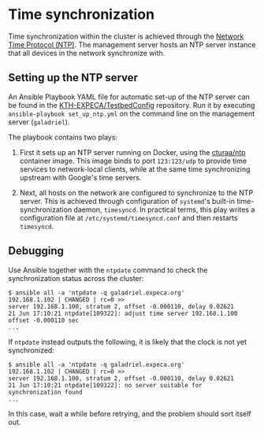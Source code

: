 # Time synchronization

Time synchronization within the cluster is achieved through the [Network Time Protocol (NTP)](http://www.ntp.org/).
The management server hosts an NTP server instance that all devices in the network synchronize with.

## Setting up the NTP server

An Ansible Playbook YAML file for automatic set-up of the NTP server can be found in the [KTH-EXPECA/TestbedConfig](https://github.com/KTH-EXPECA/TestbedConfig/tree/master/services/ntp/playbooks/set_up_ntp.yml) repository.
Run it by executing `ansible-playbook set_up_ntp.yml` on the command line on the management server (`galadriel`).

The playbook contains two plays:

1. First it sets up an NTP server running on Docker, using the [cturaa/ntp](https://hub.docker.com/r/cturra/ntp) container image.
   This image binds to port `123:123/udp` to provide time services to network-local clients, while at the same time synchronizing upstream with Google's time servers.

2. Next, all hosts on the network are configured to synchronize to the NTP server.
   This is achieved through configuration of `systemd`'s built-in time-synchronization daemon, `timesyncd`.
   In practical terms, this play writes a configuration file at `/etc/systemd/timesyncd.conf` and then restarts `timesyncd`.

## Debugging

Use Ansible together with the `ntpdate` command to check the synchronization status across the cluster:

```console
$ ansible all -a 'ntpdate -q galadriel.expeca.org'
192.168.1.102 | CHANGED | rc=0 >>
server 192.168.1.100, stratum 2, offset -0.000110, delay 0.02621
21 Jun 17:10:21 ntpdate[109322]: adjust time server 192.168.1.100 offset -0.000110 sec
...
```

If `ntpdate` instead outputs the following, it is likely that the clock is not yet synchronized:

```console
$ ansible all -a 'ntpdate -q galadriel.expeca.org'
192.168.1.102 | CHANGED | rc=0 >>
server 192.168.1.100, stratum 2, offset -0.000110, delay 0.02621
21 Jun 17:10:21 ntpdate[109322]: no server suitable for synchronization found
...
```

In this case, wait a while before retrying, and the problem should sort itself out.
